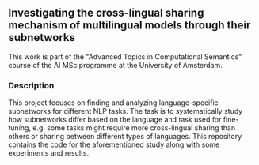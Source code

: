 ## Investigating the cross-lingual sharing mechanism of multilingual models through their subnetworks

This work is part of the "Advanced Topics in Computational Semantics" course of the AI MSc programme at the University of Amsterdam.

### Description

This project focuses on finding and analyzing language-specific subnetworks for different NLP tasks. The task is to systematically study how subnetworks differ based on the language and task used for fine-tuning, e.g. some tasks might require more cross-lingual sharing than others or sharing between different types of languages. This repository contains the code for the aforementioned study along with some experiments and results.
